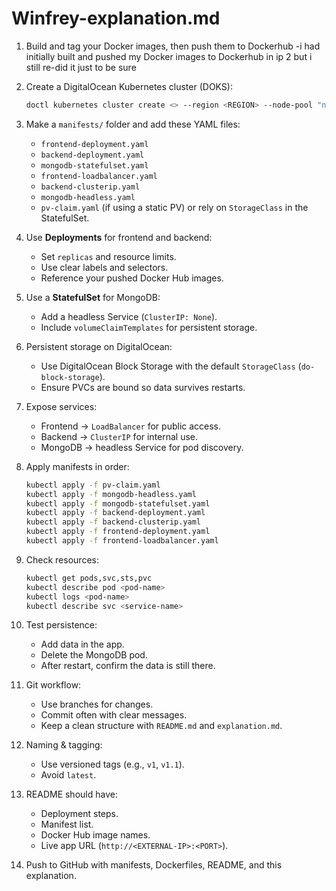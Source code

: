 #  Winfrey-explanation.md

 1. Build and tag your Docker images, then push them to Dockerhub
   -i had initially built and pushed my Docker images to Dockerhub in ip 2 but i still re-did it just to be sure

3. Create a DigitalOcean Kubernetes cluster (DOKS):

   ```bash
   doctl kubernetes cluster create <> --region <REGION> --node-pool "name=pool1;size=s-2vcpu-4gb;count=3"
   ```

4. Make a `manifests/` folder and add these YAML files:

   * `frontend-deployment.yaml`
   * `backend-deployment.yaml`
   * `mongodb-statefulset.yaml`
   * `frontend-loadbalancer.yaml`
   * `backend-clusterip.yaml`
   * `mongodb-headless.yaml`
   * `pv-claim.yaml` (if using a static PV) or rely on `StorageClass` in the StatefulSet.

5. Use **Deployments** for frontend and backend:

   * Set `replicas` and resource limits.
   * Use clear labels and selectors.
   * Reference your pushed Docker Hub images.

6. Use a **StatefulSet** for MongoDB:

   * Add a headless Service (`ClusterIP: None`).
   * Include `volumeClaimTemplates` for persistent storage.

7. Persistent storage on DigitalOcean:

   * Use DigitalOcean Block Storage with the default `StorageClass` (`do-block-storage`).
   * Ensure PVCs are bound so data survives restarts.

8. Expose services:

   * Frontend → `LoadBalancer` for public access.
   * Backend → `ClusterIP` for internal use.
   * MongoDB → headless Service for pod discovery.

9. Apply manifests in order:

   ```bash
   kubectl apply -f pv-claim.yaml
   kubectl apply -f mongodb-headless.yaml
   kubectl apply -f mongodb-statefulset.yaml
   kubectl apply -f backend-deployment.yaml
   kubectl apply -f backend-clusterip.yaml
   kubectl apply -f frontend-deployment.yaml
   kubectl apply -f frontend-loadbalancer.yaml
   ```

10. Check resources:

    ```bash
    kubectl get pods,svc,sts,pvc
    kubectl describe pod <pod-name>
    kubectl logs <pod-name>
    kubectl describe svc <service-name>
    ```

11. Test persistence:

    * Add data in the app.
    * Delete the MongoDB pod.
    * After restart, confirm the data is still there.

12. Git workflow:

    * Use branches for changes.
    * Commit often with clear messages.
    * Keep a clean structure with `README.md` and `explanation.md`.

13. Naming & tagging:

    * Use versioned tags (e.g., `v1`, `v1.1`).
    * Avoid `latest`.

14. README should have:

    * Deployment steps.
    * Manifest list.
    * Docker Hub image names.
    * Live app URL (`http://<EXTERNAL-IP>:<PORT>`).

15. Push to GitHub with manifests, Dockerfiles, README, and this explanation.
